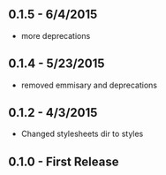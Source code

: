 ## 0.1.5 - 6/4/2015
* more deprecations

## 0.1.4 - 5/23/2015
* removed emmisary and deprecations

## 0.1.2 - 4/3/2015
* Changed stylesheets dir to styles

## 0.1.0 - First Release
